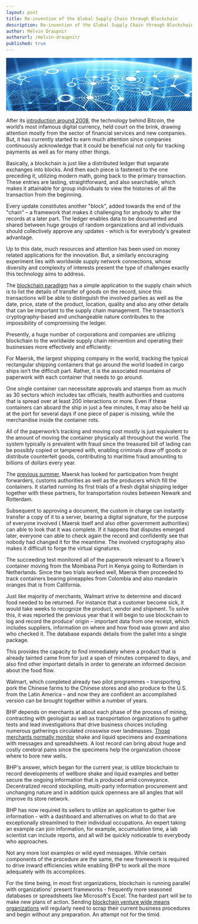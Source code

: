 ```yaml
---
layout: post
title: Re-invention of the Global Supply Chain through Blockchain
description: Re-invention of the Global Supply Chain through Blockchain
author: Melvin Draupnir
authorurl: /melvin-draupnir/
published: true
---
```


<p><center><img src="/images/global-supply.jpg" alt="Chain through Blockchain"/></center></p>

After its <a href="/easy-steps-to-bitcoin-buying-with-debit-card-and-credit-card-online/">introduction around 2008</a>, the technology behind Bitcoin, the world’s most infamous digital currency, held court on the brink, drawing attention mostly from the sector of financial services and new companies. But, it has currently started to earn much attention since companies continuously acknowledge that it could be beneficial not only for tracking payments as well as for many other things. 
 
Basically, a blockchain is just like a distributed ledger that separate exchanges into blocks. And then each piece is fastened to the one preceding it, utilizing modern math, going back to the primary transaction. These entries are lasting, straightforward, and also searchable, which makes it attainable for group individuals to view the histories of all the transaction from the beginning.  

Every update constitutes another "block", added towards the end of the "chain" – a framework that makes it challenging for anybody to alter the records at a later part. The ledger enables data to be documented and shared between huge groups of random organizations and all individuals should collectively approve any updates - which is for everybody's greatest advantage.
 
Up to this date, much resources and attention has been used on money related applications for the innovation. But, a similarly encouraging experiment lies with worldwide supply network connections, whose diversity and complexity of interests present the type of challenges exactly this technology aims to address. 
 
The <a href="/a-comparison-between-the-top-six-major-cryptocurrencies/">blockchain paradigm</a> has a simple application to the supply chain which is to list the details of transfer of goods on the record, since this transactions will be able to distinguish the involved parties as well as the date, price, state of the product, location, quality and also any other details that can be important to the supply chain management. The transaction’s cryptography-based and unchangeable nature contributes to the impossibility of compromising the ledger.  
 
Presently, a huge number of corporations and companies are utilizing blockchain to the worldwide supply chain reinvention and operating their businesses more effectively and efficiently: 
 
For Maersk, the largest shipping company in the world, tracking the typical rectangular shipping containers that go around the world loaded in cargo ships isn’t the difficult part. Rather, it is the associated mountains of paperwork with each container that needs to go around. 

One single container can necessitate approvals and stamps from as much as 30 sectors which includes tax officials, health authorities and customs that is spread over at least 200 interactions or more. Even if these containers can aboard the ship in just a few minutes, it may also be held up at the port for several days if one piece of paper is missing, while the merchandise inside the container rots. 

All of the paperwork’s tracking and moving cost mostly is just equivalent to the amount of moving the container physically all throughout the world. The system typically is prevalent with fraud since the treasured bill of lading can be possibly copied or tampered with, enabling criminals draw off goods or distribute counterfeit goods, contributing to maritime fraud amounting to billions of dollars every year.
 
The <a href="/bitcoin-etfs-not-likely-in-the-future/">previous summer</a>, Maersk has looked for participation from freight forwarders, customs authorities as well as the producers which fill the containers. It started running its first trials of a fresh digital shipping ledger together with these partners, for transportation routes between Newark and Rotterdam. 

Subsequent to approving a document, the custom in charge can instantly transfer a copy of it to a server, bearing a digital signature, for the purpose of everyone involved ( Maersk itself and also other government authorities) can able to look that it was complete. If it happens that disputes emerged later, everyone can able to check again the record and confidently see that nobody had changed it for the meantime. The involved cryptography also makes it difficult to forge the virtual signatures. 
 
The succeeding test monitored all of the paperwork relevant to a flower’s container moving from the Mombasa Port in Kenya going to Rotterdam in Netherlands. Since the two trials worked well, Maersk then proceeded to track containers bearing pineapples from Colombia and also mandarin oranges that is from California.
 
Just like majority of merchants, Walmart strive to determine and discard food needed to be returned. For instance that a customer become sick, it would take weeks to recognize the product, vendor and shipment. To solve this, it was reported the previous year that it will begin to use blockchain to log and record the produce’ origin – important data from one receipt, which includes suppliers, information on where and how food was grown and also who checked it. The database expands details from the pallet into a single package. 
 
This provides the capacity to find immediately where a product that is already tainted came from for just a span of minutes compared to days, and also find other important details in order to generate an informed decision about the food flow. 
 
Walmart, which completed already two pilot programmes – transporting pork the Chinese farms to the Chinese stores and also produce to the U.S. from the Latin America – and now they are confident an accomplished version can be brought together within a number of years. 
 
BHP depends on merchants at about each phase of the process of mining, contracting with geologist as well as transportation organizations to gather tests and lead investigations that drive business choices including numerous gatherings circulated crosswise over landmasses. <a href="/coinbase-announced-passing-on-on-chain-fees-to-customers/">Those merchants normally monitor</a> shake and liquid specimens and examinations with messages and spreadsheets. A lost record can bring about huge and costly cerebral pains since the specimens help the organization choose where to bore new wells. 
 
BHP's answer, which began for the current year, is utilize blockchain to record developments of wellbore shake and liquid examples and better secure the ongoing information that is produced amid conveyance. Decentralized record stockpiling, multi-party information procurement and unchanging nature and in addition quick openness are all angles that will improve its store network. 
 
BHP has now required its sellers to utilize an application to gather live information - with a dashboard and alternatives on what to do that are exceptionally streamlined to their individual occupations. An expert taking an example can join information, for example, accumulation time, a lab scientist can include reports, and all will be quickly noticeable to everybody who approaches. 

Not any more lost examples or wild eyed messages. While certain components of the procedure are the same, the new framework is required to drive inward efficiencies while enabling BHP to work all the more adequately with its accomplices. 
 
For the time being, in most first organizations, blockchain is running parallel with organizations' present frameworks - frequently more seasoned databases or spreadsheets like Microsoft's Excel. The hardest part will be to make new plans of action. Sending <a href="/contingency-plan-hard-fork-controversy-revealed/">blockchain venture wide means organizations</a> will regularly need to scrap their current business procedures and begin without any preparation. An attempt not for the timid.
